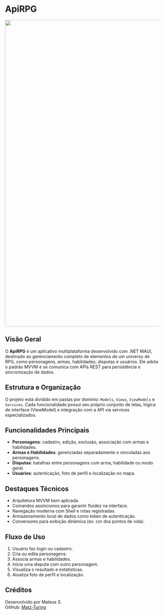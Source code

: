 # ApiRPG

<img src="https://user-images.githubusercontent.com/74038190/212284115-f47cd8ff-2ffb-4b04-b5bf-4d1c14c0247f.gif" width="1000">

## Visão Geral

O **ApiRPG** é um aplicativo multiplataforma desenvolvido com .NET MAUI, destinado ao gerenciamento completo de elementos de um universo de RPG, como personagens, armas, habilidades, disputas e usuários. Ele adota o padrão MVVM e se comunica com APIs REST para persistência e sincronização de dados.

## Estrutura e Organização

O projeto está dividido em pastas por domínio: `Models`, `Views`, `ViewModels` e `Services`. Cada funcionalidade possui seu próprio conjunto de telas, lógica de interface (ViewModel) e integração com a API via services especializados.

## Funcionalidades Principais

* **Personagens**: cadastro, edição, exclusão, associação com armas e habilidades.
* **Armas e Habilidades**: gerenciadas separadamente e vinculadas aos personagens.
* **Disputas**: batalhas entre personagens com arma, habilidade ou modo geral.
* **Usuários**: autenticação, foto de perfil e localização no mapa.

## Destaques Técnicos

* Arquitetura MVVM bem aplicada.
* Comandos assíncronos para garantir fluidez na interface.
* Navegação moderna com Shell e rotas registradas.
* Armazenamento local de dados como token de autenticação.
* Conversores para exibição dinâmica (ex: cor dos pontos de vida).

## Fluxo de Uso

1. Usuário faz login ou cadastro.
2. Cria ou edita personagens.
3. Associa armas e habilidades.
4. Inicia uma disputa com outro personagem.
5. Visualiza o resultado e estatísticas.
6. Atualiza foto de perfil e localização.

## Créditos

Desenvolvido por Mateus S.  
GitHub: [Matz-Turing](https://github.com/Matz-Turing)

